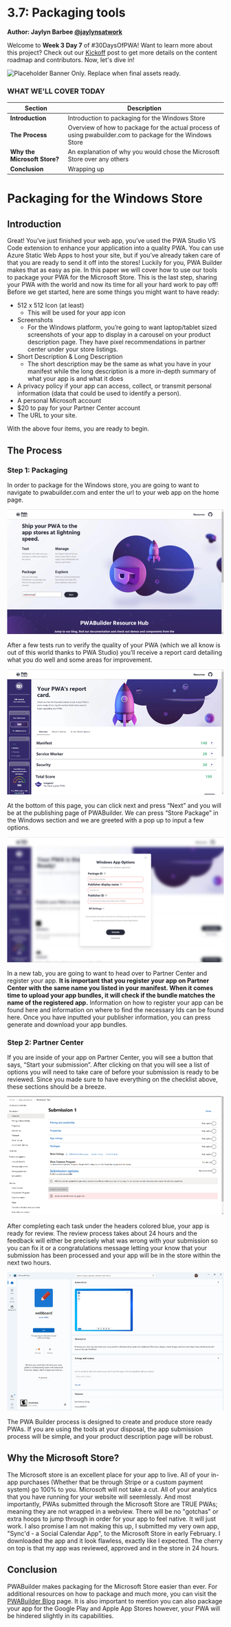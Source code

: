 # 3.7: Packaging tools

**Author: Jaylyn Barbee [@jaylynsatwork](https://twitter.com/jaylynsatwork)**

Welcome to **Week 3 Day 7** of #30DaysOfPWA! Want to learn more about this project? Check out our [Kickoff](../kickoff.md) post to get more details on the content roadmap and contributors. Now, let's dive in!

![Placeholder Banner Only. Replace when final assets ready.](_media/week3-placeholder.jpg)

### WHAT WE'LL COVER TODAY

| Section | Description |
| ------- | ----------- |
| **Introduction** | Introduction to packaging for the Windows Store |
| **The Process** | Overview of how to package for the actual process of using pwabuilder.com to package for the Windows Store |
| **Why the Microsoft Store?** |An explanation of why you would chose the Microsoft Store over any others |
| **Conclusion** | Wrapping up |

# Packaging for the Windows Store

## Introduction
Great! You’ve just finished your web app, you’ve used the PWA Studio VS Code extension to enhance your application into a quality PWA. You can use Azure Static Web Apps to host your site, but if you’ve already taken care of that you are ready to send it off into the stores! Luckily for you, PWA Builder makes that as easy as pie. In this paper we will cover how to use our tools to package your PWA for the Microsoft Store. This is the last step, sharing your PWA with the world and now its time for all your hard work to pay off! Before we get started, here are some things you might want to have ready:

- 512 x 512 Icon (at least)
    - This will be used for your app icon
- Screenshots
    - For the Windows platform, you’re going to want laptop/tablet sized screenshots of your app to display in a carousel on your product description page. They have pixel recommendations in partner center under your store listings.
- Short Description & Long Description
    - The short description may be the same as what you have in your manifest while the long description is a more in-depth summary of what your app is and what it does
- A privacy policy if your app can access, collect, or transmit personal information (data that could be used to identify a person).
- A personal Microsoft account
- $20 to pay for your Partner Center account
- The URL to your site.

With the above four items, you are ready to begin.  

## The Process

### Step 1: Packaging
In order to package for the Windows store, you are going to want to navigate to pwabuilder.com and enter the url to your web app on the home page. 

![pwa builder home page](/docs/30DaysOfPWA/dev-tools/_media/07_pwabuilder_home.png)

 
After a few tests run to verify the quality of your PWA (which we all know is out of this world thanks to PWA Studio) you’ll receive a report card detailing what you do well and some areas for improvement.

![pwa builder report card page](/docs/30DaysOfPWA/dev-tools/_media/07_pwabuilder_rc.png)
 
At the bottom of this page, you can click next and press “Next” and you will be at the publishing page of PWABuilder. We can press “Store Package” in the Windows section and we are greeted with a pop up to input a few options.

![pwa builder publish page](/docs/30DaysOfPWA/dev-tools/_media/07_pwabuilder_pub.png)
   
In a new tab, you are going to want to head over to Partner Center and register your app. 
**It is important that you register your app on Partner Center with the same name you listed in your manifest. When it comes time to upload your app bundles, it will check if the bundle matches the name of the registered app.**
Information on how to register your app can be found here and information on where to find the necessary Ids can be found here. Once you have inputted your publisher information, you can press generate and download your app bundles. 

### Step 2: Partner Center
If you are inside of your app on Partner Center, you will see a button that says, “Start your submission”. After clicking on that you will see a list of options you will need to take care of before your submission is ready to be reviewed. Since you made sure to have everything on the checklist above, these sections should be a breeze. 

![partner center submission page](/docs/30DaysOfPWA/dev-tools/_media/07_pc.png)
 
After completing each task under the headers colored blue, your app is ready for review. The review process takes about 24 hours and the feedback will either be precisely what was wrong with your submission so you can fix it or a congratulations message letting your know that your submission has been processed and your app will be in the store within the next two hours.
 
![windows store webboard product description page](/docs/30DaysOfPWA/dev-tools/_media/07_store.png)

The PWA Builder process is designed to create and produce store ready PWAs. If you are using the tools at your disposal, the app submission process will be simple, and your product description page will be robust. 

## Why the Microsoft Store?
The Microsoft store is an excellent place for your app to live. All of your in-app purchases (Whether that be through Stripe or a custom payment system) go 100% to you. Microsoft will not take a cut. All of your analytics that you have running for your website will seemlessly. And most importantly, PWAs submitted through the Microsoft Store are TRUE PWAs; meaning they are not wrapped in a webview. There will be no "gotchas" or extra hoops to jump through in order for your app to feel native. It will just work. I also promise I am not making this up, I submitted my very own app, "Sync'd - a Social Calendar App", to the Microsoft Store in early February. I downloaded the app and it look flawless, exactly like I expected. The cherry on top is that my app was reviewed, approved and in the store in 24 hours.

## Conclusion
PWABuilder makes packaging for the Microsoft Store easier than ever. For additional resources on how to package and much more, you can visit the [PWABuilder Blog](https://blog.pwabuilder.com/) page. It is also important to mention you can also package your app for the Google Play and Apple App Stores however, your PWA will be hindered slightly in its capabilities. 